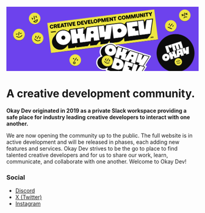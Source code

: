![A purple background with a yellow and black banner saying "CREATIVE DEVELOPMENT COMMUNITY OKAYDEV.CO." Surrounding the banner are playful yellow smiley face stickers and a pin with "I'M OKAY" in black.](/okay-banner.png)

# A creative development community.

**Okay Dev originated in 2019 as a private Slack workspace providing a safe place for industry leading creative developers to interact with one another.**

We are now opening the community up to the public. The full website is in active development and will be released in phases, each adding new features and services. Okay Dev strives to be the go to place to find talented creative developers and for us to share our work, learn, communicate, and collaborate with one another. Welcome to Okay Dev!

### Social
- [Discord](https://discord.gg/uvJcEWrek8)
- [X (Twitter)](https://x.com/okaydevs)
- [Instagram](https://www.instagram.com/okaydevs)
